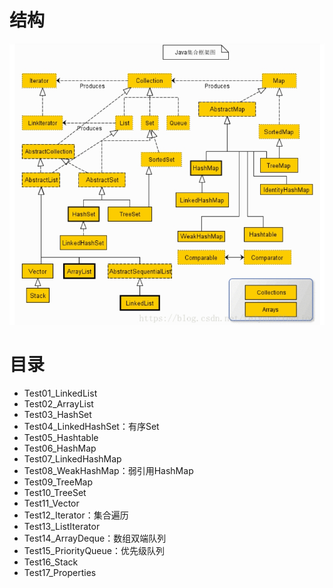 # 结构
![](img/java集合类.jpg)
# 目录
- Test01_LinkedList
- Test02_ArrayList
- Test03_HashSet
- Test04_LinkedHashSet：有序Set
- Test05_Hashtable
- Test06_HashMap
- Test07_LinkedHashMap
- Test08_WeakHashMap：弱引用HashMap
- Test09_TreeMap
- Test10_TreeSet
- Test11_Vector
- Test12_Iterator：集合遍历
- Test13_ListIterator
- Test14_ArrayDeque：数组双端队列
- Test15_PriorityQueue：优先级队列
- Test16_Stack
- Test17_Properties
